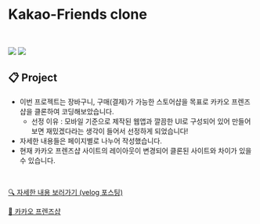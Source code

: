 # Kakao-Friends clone

<br>

![](https://velog.velcdn.com/images/rlawodh123/post/3820ec2e-265d-44a3-ae3c-3eff9bb0dc0e/image.gif)
![](https://velog.velcdn.com/images/rlawodh123/post/29d59179-c00f-4afe-9090-80ec5ea7a902/image.png)
<br>

## 📋 Project
>
- 이번 프로젝트는 장바구니, 구매(결제)가 가능한 스토어샵을 목표로 카카오 프렌즈샵을 클론하여 코딩해보았습니다.
  - 선정 이유 : 모바일 기준으로 제작된 웹앱과 깔끔한 UI로 구성되어 있어 만들어보면 재밌겠다라는 생각이 들어서 선정하게 되었습니다!<br>
- 자세한 내용들은 페이지별로 나누어 작성했습니다.<br>
- 현재 카카오 프렌즈샵 사이트의 레이아웃이 변경되어 클론된 사이트와 차이가 있을 수 있습니다.

<br>

[🔍 자세한 내용 보러가기 (velog 포스팅)](https://velog.io/@rlawodh123/React-%EC%B9%B4%EC%B9%B4%EC%98%A4-%ED%94%84%EB%A0%8C%EC%A6%88%EC%83%B5-%ED%81%B4%EB%A1%A0-%EC%BD%94%EB%94%A9)

[📌 카카오 프렌즈샵](https://store.kakaofriends.com/home)
